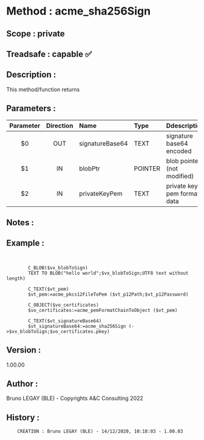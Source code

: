 ﻿# **Method :** acme_sha256Sign
## **Scope :** private
## **Treadsafe :** capable ✅ 
## **Description :** 
This method/function returns
## **Parameters :** 
| Parameter | Direction | Name | Type | Ddescription | 
|:----:|:----:|:----|:----|:----| 
| $0 | OUT | signatureBase64 | TEXT | signature base64 encoded | 
| $1 | IN | blobPtr | POINTER | blob pointer (not modified) | 
| $2 | IN | privateKeyPem | TEXT | private key pem format data | 

## **Notes :** 

## **Example :** 
```

      
        C_BLOB($vx_blobToSign)
        TEXT TO BLOB("hello world";$vx_blobToSign;UTF8 text without length)
      
        C_TEXT($vt_pem)
        $vt_pem:=acme_pkcs12FileToPem ($vt_p12Path;$vt_p12Password)
      
        C_OBJECT($vo_certificates)
        $vo_certificates:=acme_pemFormatChainToObject ($vt_pem)
      
        C_TEXT($vt_signatureBase64)
        $vt_signatureBase64:=acme_sha256Sign (->$vx_blobToSign;$vo_certificates.pkey)
```
## **Version :** 
1.00.00
## **Author :** 
Bruno LEGAY (BLE) - Copyrights A&C Consulting 2022
## **History :** 

        CREATION : Bruno LEGAY (BLE) - 14/12/2020, 10:18:03 - 1.00.03
